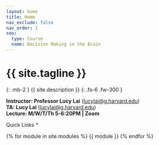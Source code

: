 ```yaml
---
layout: home
title: Home
nav_exclude: false
nav_order: 1
seo:
  type: Course
  name: Decision Making in the Brain
---
```


# {{ site.tagline }}
{: .mb-2 }
{{ site.description }}
{: .fs-6 .fw-300 }

**Instructor: Professor Lucy Lai**  ([lucylai@g.harvard.edu](mailto:lucylai@g.harvard.edu)) \
**TA: Lucy Lai**  ([lucylai@g.harvard.edu](mailto:lucylai@g.harvard.edu)) \
**Lecture: M/W/T/Th 5-6:20PM | Zoom**

Quick Links
*

{% for module in site.modules %}
{{ module }}
{% endfor %}
